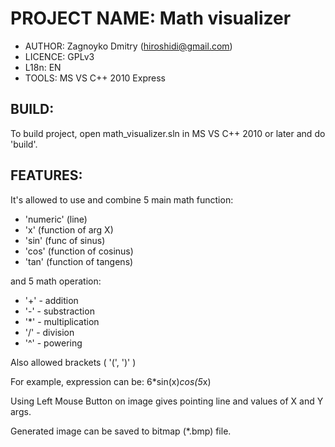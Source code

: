 PROJECT NAME: Math visualizer
================================================================================
- AUTHOR:  Zagnoyko Dmitry (hiroshidi@gmail.com)
- LICENCE: GPLv3
- L18n:    EN
- TOOLS:   MS VS C++ 2010 Express

BUILD: 
--------------------------------------------------------------------------------
To build project, open math_visualizer.sln in MS VS C++ 2010 or later and do 
'build'.

FEATURES:
--------------------------------------------------------------------------------
It's allowed to use and combine 5 main math function:
- 'numeric' (line)
- 'x'   (function of arg X)
- 'sin' (func of sinus)
- 'cos' (function of cosinus)
- 'tan' (function of tangens)

and 5 math operation:
- '+' - addition
- '-' - substraction
- '*' - multiplication
- '/' - division
- '^' - powering

Also allowed brackets ( '(', ')' )

For example, expression can be: 6*sin(x)*cos(5*x)

Using Left Mouse Button on image gives pointing line and values of X and Y args.

Generated image can be saved to bitmap (*.bmp) file.